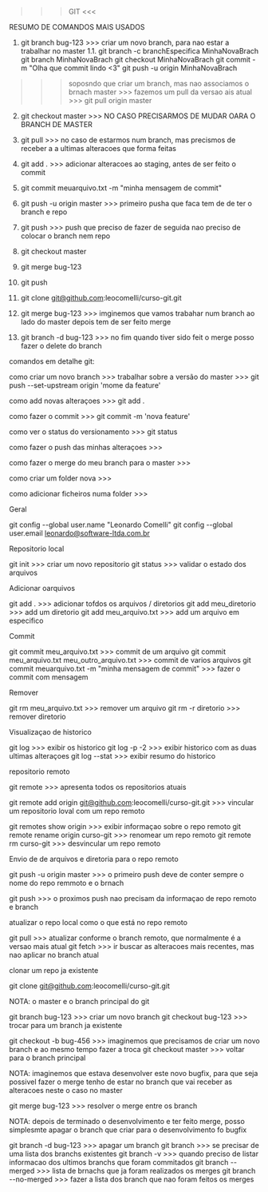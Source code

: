 >>> GIT <<<

RESUMO DE COMANDOS MAIS USADOS

1. git branch bug-123 >>> criar um novo branch,  para nao estar a trabalhar no master
1.1. git branch -c branchEspecifica MinhaNovaBrach
git branch MinhaNovaBrach
git checkout MinhaNovaBrach
git commit -m "Olha que commit lindo <3"
git push -u origin MinhaNovaBrach
>>> soposndo que criar um branch,  mas nao associamos o brnach master >>> fazemos um pull da versao ais atual >>> git pull origin master

2. git checkout master >>> NO CASO PRECISARMOS DE MUDAR OARA O BRANCH DE MASTER
3. git pull >>> no caso de estarmos num branch,  mas precismos de receber a a ultimas alteracoes que forma feitas
4. git add .  >>> adicionar alteracoes ao staging,  antes de ser feito o commit
5. git commit meuarquivo.txt -m "minha mensagem de commit"
6. git push -u origin master >>> primeiro pusha que faca tem de de ter o branch e repo
7. git push  >>> push que preciso de fazer de seguida nao preciso de colocar o branch nem repo
8. git checkout master
9. git merge bug-123
10. git push

11. git clone git@github.com:leocomelli/curso-git.git
12. git merge bug-123 >>> imginemos que vamos trabahar num branch ao lado do master depois tem de ser feito merge
13. git branch -d bug-123 >>> no fim quando tiver sido feit o merge posso fazer o delete do branch





comandos em detalhe git:

como criar um novo branch >>> 
trabalhar sobre a versão do master >>> git push --set-upstream origin 'mome da feature'

como add novas alteraçoes >>> git add .

como fazer o commit >>> git commit -m 'nova feature'

como ver o status do versionamento >>>  git status

como fazer o push das minhas alteraçoes >>>

como fazer o merge do meu branch para o master >>>

como criar um folder nova >>>

como adicionar ficheiros numa folder >>>

Geral

git config --global user.name "Leonardo Comelli"
git config --global user.email leonardo@software-ltda.com.br

Repositorio local

git init >>> criar um novo repositorio
git status >>> validar o estado dos arquivos

Adicionar oarquivos

git add . >>> adicionar tofdos os arquivos / diretorios
git add meu_diretorio >>> add um diretorio 
git add meu_arquivo.txt >>> add um arquivo em especifico


Commit

git commit meu_arquivo.txt  >>> commit de um arquivo
git commit meu_arquivo.txt meu_outro_arquivo.txt >>> commit de varios arquivos
git commit meuarquivo.txt -m "minha mensagem de commit" >>> fazer o commit com mensagem

Remover

git rm meu_arquivo.txt >>> remover um arquivo
git rm -r diretorio >>> remover diretorio

Visualizaçao de historico

git log >>> exibir os historico
git log -p -2 >>> exibir historico com as duas ultimas alteraçoes
git log --stat >>> exibir resumo do historico

repositorio remoto

git remote >>> apresenta todos os repositorios atuais

git remote add origin git@github.com:leocomelli/curso-git.git >>> vincular um repositorio loval com um repo remoto

git remotes show origin >>> exibir informaçao sobre o repo remoto
git remote rename origin curso-git >>> renomear um repo remoto
git remote rm curso-git >>> desvincular um repo remoto

Envio de de arquivos e diretoria para o repo remoto

git push -u origin master >>> o primeiro push deve de conter sempre o nome do repo remmoto e o brnach 

git push >>> o proximos push nao precisam da informaçao de repo remoto e branch

atualizar o repo local como o que está no repo remoto

git pull >>> atualizar conforme o branch remoto, que normalmente é a versao mais atual
git fetch >>> ir buscar as alteracoes mais recentes, mas nao aplicar no branch atual

clonar um repo ja existente

git clone git@github.com:leocomelli/curso-git.git

NOTA: o master e o branch principal do git

git branch bug-123 >>> criar um novo branch
git checkout bug-123 >>> trocar para um branch ja existente

git checkout -b bug-456 >>> imaginemos que precisamos de criar um novo branch e ao mesmo tempo fazer a troca
git checkout master >>> voltar para o branch principal

NOTA: imaginemos que estava  desenvolver este novo bugfix, para que seja possivel fazer o merge tenho de estar no branch que vai receber as alteracoes neste o caso no master

git merge bug-123 >>> resolver o merge entre os branch


NOTA: depois de terminado o desenvolvimento e ter feito merge,  posso simplesmte apagar o branch que criar para o desenvolvimento fo bugfix

git branch -d bug-123 >>> apagar um branch
git branch >>> se precisar de uma lista dos branchs existentes
git branch -v >>> quando preciso de listar informacao dos ultimos branchs que foram commitados
git branch --merged >>>  lista de brnachs que ja foram realizados os merges
git branch --no-merged >>> fazer a lista dos branch que nao foram feitos os merges

















